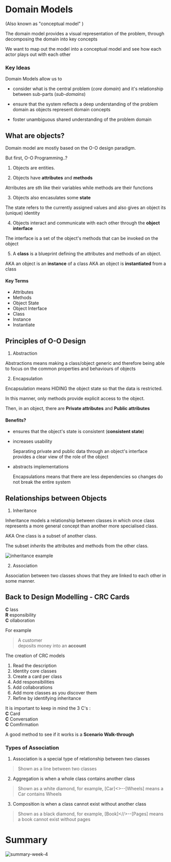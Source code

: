 # Domain Models 

(Also known as "conceptual model" ) 

The domain model provides a visual representation of the problem, through decomposing the domain into key concepts

We want to map out the model into a conceptual model and see how each actor plays out with each other  

### Key Ideas
Domain Models allow us to

* consider what is the central problem (*core domain*) and it's relationship between sub-parts (*sub-domains*) 

* ensure that the system reflects a deep understanding of the problem domain as objects represent domain concepts

* foster unambiguous shared understanding of the problem domain 

## What are objects? 

Domain model are mostly based on the O-O design paradigm. 

But first, O-O Programming..?

 1. Objects are entities. 

 2. Objects have **attributes** and **methods** 

Atrributes are sth like their variables while methods are their functions 

3. Objects also encasulates some **state** 

The state refers to the currently assigned values and also gives an object its (unique) identity

4. Objects interact and communicate with each other through the **object interface** 

The interface is a set of the object's methods that can be invoked on the object 

5. A **class** is a blueprint defining the attributes and methods of an object.
  
AKA an object is an **instance** of a class 
AKA an object is **instantiated**  from a class

#### Key Terms 
* Attributes
* Methods 
* Object State
* Object Interface
* Class
* Instance
* Instantiate 

## Principles of O-O Design 

1.  Abstraction 

Abstractions means making a class/object generic and therefore being able to focus on the common properties and behaviours of objects

2.  Encapsulation 

Encapsulation means HIDING the object state so that the data is restricted. 

In this manner, only methods provide explicit access to the object. 

Then, in an object, there are **Private attributes** and **Public attributes** 

#### Benefits? 
* ensures that the object's state is consistent (**consistent state**)

* increases usability 
  
    Separating private and public data through an object's interface provides a clear view of the role of the object

* abstracts implementations 

    Encapsulations means that there are less dependencies so changes do not break the entire system 

## Relationships between Objects

1. Inheritance 

Inheritance models a relationship between classes in which once class represents a more general concept than another more specialised class.

AKA One class is a subset of another class. 

The subset *inherits* the attributes and methods from the other class. 

 ![inheritance example](/images/inheritance.png)

2. Association 

Association between two classes shows that they are linked to each other in some manner. 

## Back to Design Modelling - CRC Cards 

**C** lass   
**R** esponsibility   
**C** ollaboration   

For example
> A customer  
 deposits money into an **account**    

The creation of CRC models 
1. Read the description
2. Identity core classes 
3. Create a card per class
4. Add responsibilities 
5. Add collaborations
6. Add more classes as you discover them 
7. Refine by identifying inheritance 

It is important to keep in mind the 3 C's :   
**C** Card   
**C** Conversation   
**C** Comfirmation   

A good method to see if it works is a **Scenario Walk-through** 

### Types of Association 
1. Association is a special type of relationship between two classes

> Shown as a line between two classes 

2. Aggregation is when a whole class contains another class 
 
> Shown as a white diamond, for example, [Car]<>--[Wheels] means a Car contains Wheels 

3. Composition is when a class cannot exist without another class 

> Shown as a black diamond, for example, [Book]<//>--[Pages] means a book cannot exist without pages 


# Summary 
![summary-week-4](/images/mind_map_4.png)







